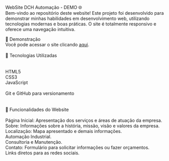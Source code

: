 WebSite DCH Automação - DEMO 🌐<br>
Bem-vindo ao repositório deste website! Este projeto foi desenvolvido para demonstrar minhas habilidades em desenvolvimento web, utilizando tecnologias modernas e boas práticas. O site é totalmente responsivo e oferece uma navegação intuitiva.<br>

🔗 Demonstração<br>
Você pode acessar o site clicando <a href="https://danrleymedeiros.github.io/Projeto-WebSite-DCH-Automacao/">aqui</a>. <br>
<br>
🚀 Tecnologias Utilizadas<br>
<br>
<br>
HTML5<br>
CSS3 <br>
JavaScript <br>
<br>
Git e GitHub para versionamento<br>
<br>
<br>
💼 Funcionalidades do Website<br>
<br>
Página Inicial: Apresentação dos serviços e áreas de atuação da empresa.<br>
Sobre: Informações sobre a história, missão, visão e valores da empresa.<br>
Localização: Mapa apresentado e demais informações.<br>
Automação Industrial.<br>
Consultoria e Manutenção.<br>
Contato: Formulário para solicitar informações ou fazer orçamentos.<br>
Links diretos para as redes sociais.
